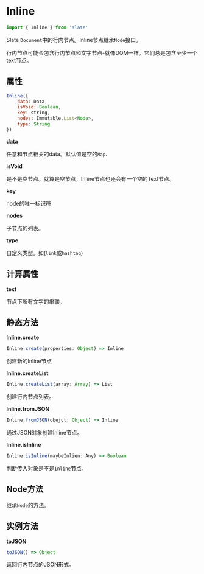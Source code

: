 # Inline

```js
import { Inline } from 'slate'
```

Slate `Document`中的行内节点。Inline节点继承`Node`接口。

行内节点可能会包含行内节点和文字节点-就像DOM一样。它们总是包含至少一个text节点。

## 属性

```js
Inline({
    data: Data,
    isVoid: Boolean,
    key: string,
    nodes: Immutable.List<Node>,
    type: String
})
```

**data**

任意和节点相关的data。默认值是空的`Map`.

**isVoid**

是不是空节点。就算是空节点，Inline节点也还会有一个空的Text节点。

**key**

node的唯一标识符

**nodes**

子节点的列表。

**type**

自定义类型。如(`link`或`hashtag`)

## 计算属性

**text**

节点下所有文字的串联。

## 静态方法

**Inline.create**

```js
Inline.create(properties: Object) => Inline
```

创建新的Inline节点

**Inline.createList**

```js
Inline.createList(array: Array) => List
```

创建行内节点列表。

**Inline.fromJSON**

```js
Inline.fromJSON(obejct: Object) => Inline
```

通过JSON对象创建Inline节点。

**Inline.isInline**

```js
Inline.isInline(maybeInlien: Any) => Boolean
```
判断传入对象是不是`Inline`节点。

## Node方法

继承`Node`的方法。

## 实例方法

**toJSON**

```js
toJSON() => Object
```

返回行内节点的JSON形式。
